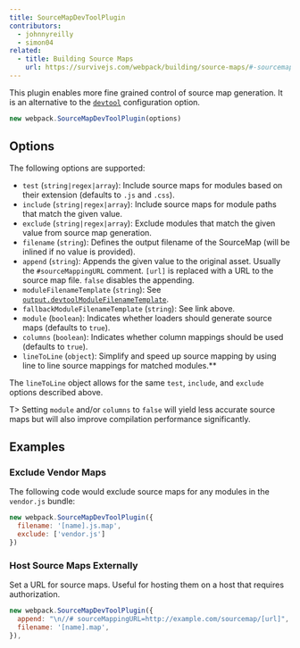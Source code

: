 ```yaml
---
title: SourceMapDevToolPlugin
contributors:
  - johnnyreilly
  - simon04
related:
  - title: Building Source Maps
    url: https://survivejs.com/webpack/building/source-maps/#-sourcemapdevtoolplugin-and-evalsourcemapdevtoolplugin-
---
```


This plugin enables more fine grained control of source map generation. It is an alternative to the [`devtool`](/configuration/devtool/) configuration option.

```javascript
new webpack.SourceMapDevToolPlugin(options)
```


## Options

The following options are supported:

- `test` (`string|regex|array`): Include source maps for modules based on their extension (defaults to `.js` and `.css`).
- `include` (`string|regex|array`): Include source maps for module paths that match the given value.
- `exclude` (`string|regex|array`): Exclude modules that match the given value from source map generation.
- `filename` (`string`): Defines the output filename of the SourceMap (will be inlined if no value is provided).
- `append` (`string`): Appends the given value to the original asset. Usually the `#sourceMappingURL` comment. `[url]` is replaced with a URL to the source map file. `false` disables the appending.
- `moduleFilenameTemplate` (`string`): See [`output.devtoolModuleFilenameTemplate`](/configuration/output/#output-devtoolmodulefilenametemplate).
- `fallbackModuleFilenameTemplate` (`string`): See link above.
- `module` (`boolean`): Indicates whether loaders should generate source maps (defaults to `true`).
- `columns` (`boolean`): Indicates whether column mappings should be used (defaults to `true`).
- `lineToLine` (`object`): Simplify and speed up source mapping by using line to line source mappings for matched modules.**

The `lineToLine` object allows for the same `test`, `include`, and `exclude` options described above.

T> Setting `module` and/or `columns` to `false` will yield less accurate source maps but will also improve compilation performance significantly.


## Examples

### Exclude Vendor Maps

The following code would exclude source maps for any modules in the `vendor.js` bundle:

```javascript
new webpack.SourceMapDevToolPlugin({
  filename: '[name].js.map',
  exclude: ['vendor.js']
})
```

### Host Source Maps Externally

Set a URL for source maps. Useful for hosting them on a host that requires authorization.

```javascript
new webpack.SourceMapDevToolPlugin({
  append: "\n//# sourceMappingURL=http://example.com/sourcemap/[url]",
  filename: '[name].map',
}),
```

